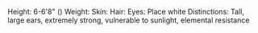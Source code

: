Height: 6-6'8" ()
Weight: 
Skin:
Hair: 
Eyes: Place white
Distinctions: Tall, large ears, extremely strong, vulnerable to sunlight, elemental resistance 